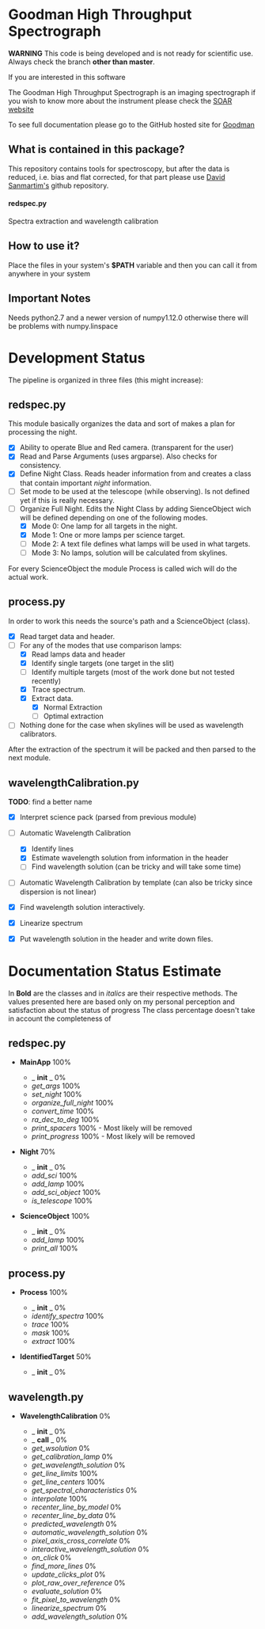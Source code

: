 # Goodman High Throughput Spectrograph
**WARNING** This code is being developed and is not ready for
scientific use. Always check the branch **other than master**.
 
 If you are interested in this software 

The Goodman High Throughput Spectrograph is an imaging spectrograph
 if you wish to know more about the instrument please check the 
 [SOAR website](http://www.ctio.noao.edu/soar/content/goodman-high-throughput-spectrograph)
 
To see full documentation please go to the GitHub hosted site for [Goodman](https://simontorres.github.io/goodman/)

## What is contained in this package?

This repository contains tools for spectroscopy, but after the data is 
reduced, i.e. bias and flat corrected, for that part please use 
[David Sanmartim's](https://github.com/dsanmartim/goodman_ccdreduction) github repository.

#### redspec.py  
 Spectra extraction and wavelength calibration

## How to use it?

Place the files in your system's **$PATH** variable and then you can call it from anywhere in your system

## Important Notes

Needs python2.7 and a newer version of numpy1.12.0 otherwise there will
be problems with numpy.linspace

# Development Status

The pipeline is organized in three files (this might increase):

## redspec.py
This module basically organizes the data and sort of makes a plan for processing the night.

- [x] Ability to operate Blue and Red camera. (transparent for the user)
- [x] Read and Parse Arguments (uses argparse). Also checks for consistency.
- [x] Define Night Class. Reads header information from and creates a class that contain important _night_ information.
- [ ] Set mode to be used at the telescope (while observing). Is not defined yet if this is really necessary.
- [ ] Organize Full Night. Edits the Night Class by adding SienceObject wich will be defined depending on one of the following modes.
  * [x] Mode 0: One lamp for all targets in the night.
  * [x] Mode 1: One or more lamps per science target.
  * [ ] Mode 2: A text file defines what lamps will be used in what targets.
  * [ ] Mode 3: No lamps, solution will be calculated from skylines.

For every ScienceObject the module Process is called wich will do the actual work.

## process.py
In order to work this needs the source's path and a ScienceObject (class).

- [x] Read target data and header.
- [ ] For any of the modes that use comparison lamps:
  * [x] Read lamps data and header
  * [x] Identify single targets (one target in the slit)
  * [ ] Identify multiple targets (most of the work done but not tested recently)
  * [x] Trace spectrum.
  * [x] Extract data.
    - [x] Normal Extraction
    - [ ] Optimal extraction
- [ ] Nothing done for the case when skylines will be used as wavelength calibrators.

After the extraction of the spectrum it will be packed and then parsed to the next module.

## wavelengthCalibration.py
**TODO**: find a better name

- [x] Interpret science pack (parsed from previous module)
- [ ] Automatic Wavelength Calibration
  - [x] Identify lines
  - [x] Estimate wavelength solution from information in the header
  - [ ] Find wavelength solution (can be tricky and will take some time)
- [ ] Automatic Wavelength Calibration by template (can also be tricky since dispersion is not linear)
- [x] Find wavelength solution interactively.
- [x] Linearize spectrum
- [x] Put wavelength solution in the header and write down files.


# Documentation Status Estimate
In **Bold** are the classes and in _italics_ are their respective methods.
The values presented here are based only on my personal perception and satisfaction about the status of progress
The class percentage doesn't take in account the completeness of 

## redspec.py
- **MainApp** 100%

  - _  __init__ _ 0%
  - _get_args_  100%
  - _set_night_ 100%
  - _organize_full_night_ 100%
  - _convert_time_ 100%
  - _ra_dec_to_deg_ 100%
  - _print_spacers_ 100% - Most likely will be removed
  - _print_progress_ 100% - Most likely will be removed

- **Night** 70%
  - _  __init__ _ 0%
  - _add_sci_ 100%
  - _add_lamp_ 100%
  - _add_sci_object_ 100%
  - _is_telescope_ 100%
  
- **ScienceObject** 100%
  - _  __init__ _ 0%
  - _add_lamp_ 100%
  - _print_all_ 100%
 

## process.py
- **Process** 100%

  - _  __init__ _ 0%
  - _identify_spectra_ 100%
  - _trace_ 100%
  - _mask_ 100%
  - _extract_ 100%

- **IdentifiedTarget** 50%
  - _  __init__ _ 0%
  
  
## wavelength.py
- **WavelengthCalibration** 0%
  
  - _ __init__ _ 0%
  - _ __call__ _ 0%
  - _get_wsolution_ 0%
  - _get_calibration_lamp_ 0%
  - _get_wavelength_solution_ 0%
  - _get_line_limits_ 100%
  - _get_line_centers_ 100%
  - _get_spectral_characteristics_ 0%
  - _interpolate_ 100%
  - _recenter_line_by_model_ 0%
  - _recenter_line_by_data_ 0%
  - _predicted_wavelength_ 0%
  - _automatic_wavelength_solution_ 0%
  - _pixel_axis_cross_correlate_ 0%
  - _interactive_wavelength_solution_ 0%
  - _on_click_ 0%
  - _find_more_lines_ 0%
  - _update_clicks_plot_ 0%
  - _plot_raw_over_reference_ 0%
  - _evaluate_solution_ 0%
  - _fit_pixel_to_wavelength_ 0%
  - _linearize_spectrum_ 0%
  - _add_wavelength_solution_ 0%  
  
